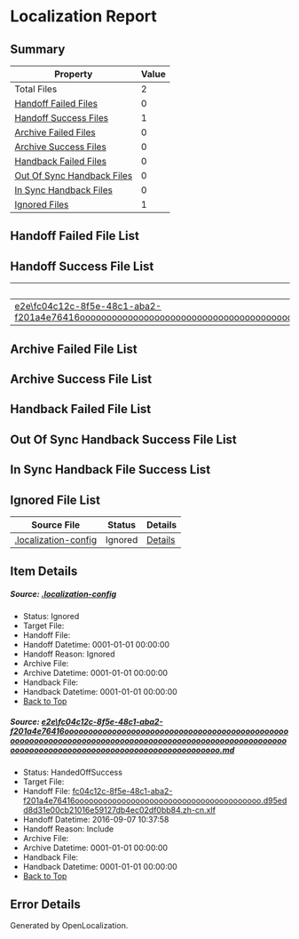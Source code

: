 # <a name='report-top'></a> Localization Report

## Summary
 Property | Value 
 -------- | ----- 
 Total Files | 2
[ Handoff Failed Files ](#handoff-failed-list)| 0
[ Handoff Success Files ](#handoff-success-list)| 1
[ Archive Failed Files ](#archive-failed-list)| 0
[ Archive Success Files ](#archive-success-list)| 0
[ Handback Failed Files ](#handback-failed-list)| 0
[ Out Of Sync Handback Files ](#outofsync-handback-success-list)| 0
[ In Sync Handback Files ](#insync-handback-success-list)| 0
[ Ignored Files ](#ignored-list)| 1

## <a name='handoff-failed-list'></a> Handoff Failed File List

## <a name='handoff-success-list'></a> Handoff Success File List
 Source File | Status | Details 
 ----------- | ------ | ------- 
 [e2e\fc04c12c-8f5e-48c1-aba2-f201a4e76416ooooooooooooooooooooooooooooooooooooooooooooooooooooooooooooooooooooooooooooooooooooooooooooooooooooooooooooooooooooooooooooooooooooooooooooooooooooo.md](https://github.com/OpenLocalizationTestOrg/ol-test0/blob/861c4f48c46003f475b5843aa6cc6aa262a17ad1/e2e/fc04c12c-8f5e-48c1-aba2-f201a4e76416ooooooooooooooooooooooooooooooooooooooooooooooooooooooooooooooooooooooooooooooooooooooooooooooooooooooooooooooooooooooooooooooooooooooooooooooooooooo.md) | HandedOffSuccess | [Details](#19b42fdf1f36395afc8f4de12dd7eeba7d9af77f1)

## <a name='archive-failed-list'></a> Archive Failed File List

## <a name='archive-success-list'></a> Archive Success File List

## <a name='handback-failed-list'></a> Handback Failed File List

## <a name='outofsync-handback-success-list'></a> Out Of Sync Handback Success File List

## <a name='insync-handback-success-list'></a> In Sync Handback File Success List

## <a name='ignored-list'></a> Ignored File List
 Source File | Status | Details 
 ----------- | ------ | ------- 
 [.localization-config](https://github.com/OpenLocalizationTestOrg/ol-test0/blob/861c4f48c46003f475b5843aa6cc6aa262a17ad1/.localization-config) | Ignored | [Details](#3d4f252ac210baf56311d7e97dcc2db10974dbd20)

## Item Details
##### <a name='3d4f252ac210baf56311d7e97dcc2db10974dbd20'></a> Source: [.localization-config](https://github.com/OpenLocalizationTestOrg/ol-test0/blob/861c4f48c46003f475b5843aa6cc6aa262a17ad1/.localization-config)
* Status: Ignored
* Target File: 
* Handoff File: 
* Handoff Datetime: 0001-01-01 00:00:00
* Handoff Reason: Ignored
* Archive File: 
* Archive Datetime: 0001-01-01 00:00:00
* Handback File: 
* Handback Datetime: 0001-01-01 00:00:00
* [Back to Top](#report-top)

##### <a name='19b42fdf1f36395afc8f4de12dd7eeba7d9af77f1'></a> Source: [e2e\fc04c12c-8f5e-48c1-aba2-f201a4e76416ooooooooooooooooooooooooooooooooooooooooooooooooooooooooooooooooooooooooooooooooooooooooooooooooooooooooooooooooooooooooooooooooooooooooooooooooooooo.md](https://github.com/OpenLocalizationTestOrg/ol-test0/blob/861c4f48c46003f475b5843aa6cc6aa262a17ad1/e2e/fc04c12c-8f5e-48c1-aba2-f201a4e76416ooooooooooooooooooooooooooooooooooooooooooooooooooooooooooooooooooooooooooooooooooooooooooooooooooooooooooooooooooooooooooooooooooooooooooooooooooooo.md)
* Status: HandedOffSuccess
* Target File: 
* Handoff File: [fc04c12c-8f5e-48c1-aba2-f201a4e76416oooooooooooooooooooooooooooooooooooooooo.d95edd8d31e00cb21016e59127db4ec02df0bb84.zh-cn.xlf](https://github.com/OpenLocalizationTestOrg/ol-test0-handoff/blob/d54d40acc3f715689c73199d771a2f98009ce7f2/ol-handoff/OpenLocalizationTestOrg/ol-test0-zhcn/ci/ht/fc04c12c-8f5e-48c1-aba2-f201a4e76416oooooooooooooooooooooooooooooooooooooooo.d95edd8d31e00cb21016e59127db4ec02df0bb84.zh-cn.xlf)
* Handoff Datetime: 2016-09-07 10:37:58
* Handoff Reason: Include
* Archive File: 
* Archive Datetime: 0001-01-01 00:00:00
* Handback File: 
* Handback Datetime: 0001-01-01 00:00:00
* [Back to Top](#report-top)


## Error Details

Generated by OpenLocalization.
